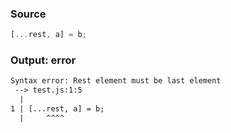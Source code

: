 ### Source
```js
[...rest, a] = b;
```

### Output: error
```txt
Syntax error: Rest element must be last element
 --> test.js:1:5
  |
1 | [...rest, a] = b;
  |     ^^^^ 
```
